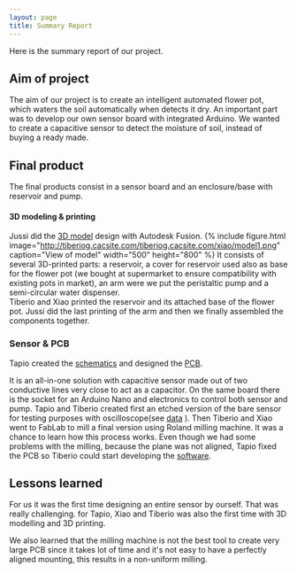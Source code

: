 ```yaml
---
layout: page
title: Summary Report
---
```

Here is the summary report of our project.

## Aim of project

The aim of our project is to create an intelligent automated flower pot, which waters the soil automatically when detects it dry.
An important part was to develop our own sensor board with integrated Arduino. We wanted to create a capacitive sensor to detect the moisture of soil, instead of buying a ready made.

## Final product
The final products consist in a sensor board and an enclosure/base with reservoir and pump.
#### 3D modeling & printing
Jussi did the [3D model](https://github.com/txjt/SmartPot/tree/master/models/Concept2) design with Autodesk Fusion.
{% include figure.html image="http://tiberiog.cacsite.com/tiberiog.cacsite.com/xiao/model1.png" caption="View of model" width="500" height="800" %}
It consists of several 3D-printed parts: a reservoir, a cover for reservoir used also as base for the flower pot (we bought at supermarket to ensure compatibility with existing pots in market), an arm were we put the peristaltic pump and a semi-circular water dispenser.  
Tiberio and Xiao printed the reservoir and its attached base of the flower pot. Jussi did the last printing of the arm and then we finally assembled the components together.
### Sensor & PCB
Tapio created the [schematics](https://github.com/txjt/SmartPot/blob/master/SmartPot_schematics.pdf) and designed the [PCB](https://github.com/txjt/SmartPot/blob/master/DigiFab_no_MCU.pdf).

It is an all-in-one solution with capacitive sensor made out of two conductive lines very close to act as a capacitor. On the same board there is the socket for an Arduino Nano and electronics to control both sensor and pump. Tapio and Tiberio created first an etched version of the bare sensor for testing purposes with oscilloscope(see [data](https://github.com/txjt/SmartPot/tree/master/%20osclilloscope) ). Then Tiberio and Xiao went to FabLab to mill a final version using Roland milling machine. It was a chance to learn how this process works. Even though we had some problems with the milling, because the plane was not aligned, Tapio fixed the PCB so Tiberio could start developing the [software](https://github.com/txjt/SmartPot/tree/master/software).


## Lessons learned

For us it was the first time designing an entire sensor by ourself. That was really challenging.
for Tapio, Xiao and Tiberio was also the first time with 3D modelling and 3D printing.

We also learned that the milling machine is not the best tool to create very large PCB since it takes lot of time and it's not easy to have a perfectly aligned mounting, this results in a non-uniform milling.
